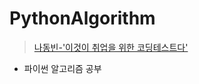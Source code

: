 # PythonAlgorithm
> [나동빈-'이것이 취업을 위한 코딩테스트다'](https://github.com/ndb796/python-for-coding-test)

- 파이썬 알고리즘 공부
